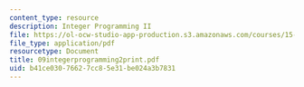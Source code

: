 ```yaml
---
content_type: resource
description: Integer Programming II
file: https://ol-ocw-studio-app-production.s3.amazonaws.com/courses/15-057-systems-optimization-spring-2003/b41ce03076627cc85e31be024a3b7831_09integerprogramming2print.pdf
file_type: application/pdf
resourcetype: Document
title: 09integerprogramming2print.pdf
uid: b41ce030-7662-7cc8-5e31-be024a3b7831
---
```

